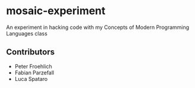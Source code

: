 # mosaic-experiment
An experiment in hacking code with my Concepts of Modern Programming Languages class

## Contributors
* Peter Froehlich
* Fabian Parzefall
* Luca Spataro
